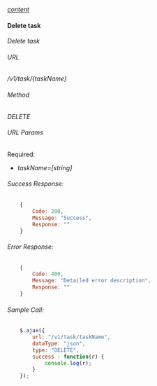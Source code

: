 *[content](../README.md)*
#### Delete task 
*Delete task*
###### URL
*/v1/task/{taskName}*
###### Method
*DELETE*
###### URL Params
Required:  
* *taskName=[string]*
###### Success Response:
```javascript
    {
        Code: 200,
        Message: "Success",
        Response: ""
    }
```
###### Error Response:
```javascript
    {
        Code: 400,
        Message: "Detailed error description",
        Response: "" 
    }
```
###### Sample Call:
```javascript
    $.ajax({
        url: "/v1/task/taskName",
        dataType: "json",
        type: "DELETE",
        success : function(r) {
            console.log(r);
        }
    });
```